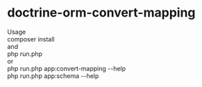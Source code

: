 # doctrine-orm-convert-mapping

Usage<br />
composer install<br />
and<br />
php run.php<br />
or<br />
php run.php app:convert-mapping --help<br />
php run.php app:schema --help
